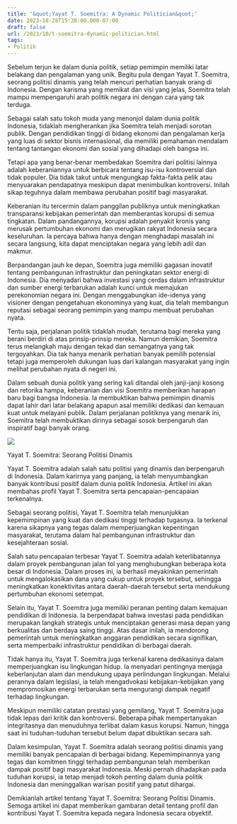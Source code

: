 ```yaml
---
title: '&quot;Yayat T. Soemitra: A Dynamic Politician&quot;'
date: 2023-10-28T15:38:00.000-07:00
draft: false
url: /2023/10/t-soemitra-dynamic-politician.html
tags: 
- Politik
---
```


  

Sebelum terjun ke dalam dunia politik, setiap pemimpin memiliki latar belakang dan pengalaman yang unik. Begitu pula dengan Yayat T. Soemitra, seorang politisi dinamis yang telah mencuri perhatian banyak orang di Indonesia. Dengan karisma yang memikat dan visi yang jelas, Soemitra telah mampu mempengaruhi arah politik negara ini dengan cara yang tak terduga.

  

Sebagai salah satu tokoh muda yang menonjol dalam dunia politik Indonesia, tidaklah mengherankan jika Soemitra telah menjadi sorotan publik. Dengan pendidikan tinggi di bidang ekonomi dan pengalaman kerja yang luas di sektor bisnis internasional, dia memiliki pemahaman mendalam tentang tantangan ekonomi dan sosial yang dihadapi oleh bangsa ini.

  

Tetapi apa yang benar-benar membedakan Soemitra dari politisi lainnya adalah keberaniannya untuk berbicara tentang isu-isu kontroversial dan tidak populer. Dia tidak takut untuk mengungkap fakta-fakta pelik atau menyuarakan pendapatnya meskipun dapat menimbulkan kontroversi. Inilah sikap teguhnya dalam membawa perubahan positif bagi masyarakat.

  

Keberanian itu tercermin dalam panggilan publiknya untuk meningkatkan transparansi kebijakan pemerintah dan memberantas korupsi di semua tingkatan. Dalam pandangannya, korupsi adalah penyakit kronis yang merusak pertumbuhan ekonomi dan merugikan rakyat Indonesia secara keseluruhan. Ia percaya bahwa hanya dengan menghadapi masalah ini secara langsung, kita dapat menciptakan negara yang lebih adil dan makmur.

  

Berpandangan jauh ke depan, Soemitra juga memiliki gagasan inovatif tentang pembangunan infrastruktur dan peningkatan sektor energi di Indonesia. Dia menyadari bahwa investasi yang cerdas dalam infrastruktur dan sumber energi terbarukan adalah kunci untuk memajukan perekonomian negara ini. Dengan menggabungkan ide-idenya yang visioner dengan pengetahuan ekonominya yang kuat, dia telah membangun reputasi sebagai seorang pemimpin yang mampu membuat perubahan nyata.

  

Tentu saja, perjalanan politik tidaklah mudah, terutama bagi mereka yang berani berdiri di atas prinsip-prinsip mereka. Namun demikian, Soemitra terus melangkah maju dengan tekad dan semangatnya yang tak tergoyahkan. Dia tak hanya menarik perhatian banyak pemilih potensial tetapi juga memperoleh dukungan luas dari kalangan masyarakat yang ingin melihat perubahan nyata di negeri ini.

  

Dalam sebuah dunia politik yang sering kali ditandai oleh janji-janji kosong dan retorika hampa, keberanian dan visi Soemitra memberikan harapan baru bagi bangsa Indonesia. Ia membuktikan bahwa pemimpin dinamis dapat lahir dari latar belakang apapun asal memiliki dedikasi dan kemauan kuat untuk melayani publik. Dalam perjalanan politiknya yang menarik ini, Soemitra telah membuktikan dirinya sebagai sosok berpengaruh dan inspiratif bagi banyak orang.

  

![](https://static.limawaktu.id/media/2017/09/27/yayat-t-soemitra-bakal-calon-bupati-pdip--59cb518354093-.jpg)

  

Yayat T. Soemitra: Seorang Politisi Dinamis

  

Yayat T. Soemitra adalah salah satu politisi yang dinamis dan berpengaruh di Indonesia. Dalam karirnya yang panjang, ia telah menyumbangkan banyak kontribusi positif dalam dunia politik Indonesia. Artikel ini akan membahas profil Yayat T. Soemitra serta pencapaian-pencapaian terkenalnya.

  

Sebagai seorang politisi, Yayat T. Soemitra telah menunjukkan kepemimpinan yang kuat dan dedikasi tinggi terhadap tugasnya. Ia terkenal karena sikapnya yang tegas dalam memperjuangkan kepentingan masyarakat, terutama dalam hal pembangunan infrastruktur dan kesejahteraan sosial.

  

Salah satu pencapaian terbesar Yayat T. Soemitra adalah keterlibatannya dalam proyek pembangunan jalan tol yang menghubungkan beberapa kota besar di Indonesia. Dalam proses ini, ia berhasil meyakinkan pemerintah untuk mengalokasikan dana yang cukup untuk proyek tersebut, sehingga meningkatkan konektivitas antara daerah-daerah tersebut serta mendukung pertumbuhan ekonomi setempat.

  

Selain itu, Yayat T. Soemitra juga memiliki peranan penting dalam kemajuan pendidikan di Indonesia. Ia berpendapat bahwa investasi pada pendidikan merupakan langkah strategis untuk menciptakan generasi masa depan yang berkualitas dan berdaya saing tinggi. Atas dasar inilah, ia mendorong pemerintah untuk meningkatkan anggaran pendidikan secara signifikan, serta memperbaiki infrastruktur pendidikan di berbagai daerah.

  

Tidak hanya itu, Yayat T. Soemitra juga terkenal karena dedikasinya dalam memperjuangkan isu lingkungan hidup. Ia menyadari pentingnya menjaga keberlanjutan alam dan mendukung upaya perlindungan lingkungan. Melalui perannya dalam legislasi, ia telah mengadvokasi kebijakan-kebijakan yang mempromosikan energi terbarukan serta mengurangi dampak negatif terhadap lingkungan.

  

Meskipun memiliki catatan prestasi yang gemilang, Yayat T. Soemitra juga tidak lepas dari kritik dan kontroversi. Beberapa pihak mempertanyakan integritasnya dan menuduhnya terlibat dalam kasus korupsi. Namun, hingga saat ini tuduhan-tuduhan tersebut belum dapat dibuktikan secara sah.

  

Dalam kesimpulan, Yayat T. Soemitra adalah seorang politisi dinamis yang memiliki banyak pencapaian di berbagai bidang. Kepemimpinannya yang tegas dan komitmen tinggi terhadap pembangunan telah memberikan dampak positif bagi masyarakat Indonesia. Meski pernah dihadapkan pada tuduhan korupsi, ia tetap menjadi tokoh penting dalam dunia politik Indonesia dan meninggalkan warisan positif yang patut dihargai.

  

Demikianlah artikel tentang Yayat T. Soemitra: Seorang Politisi Dinamis. Semoga artikel ini dapat memberikan gambaran detail tentang profil dan kontribusi Yayat T. Soemitra kepada negara Indonesia secara obyektif.